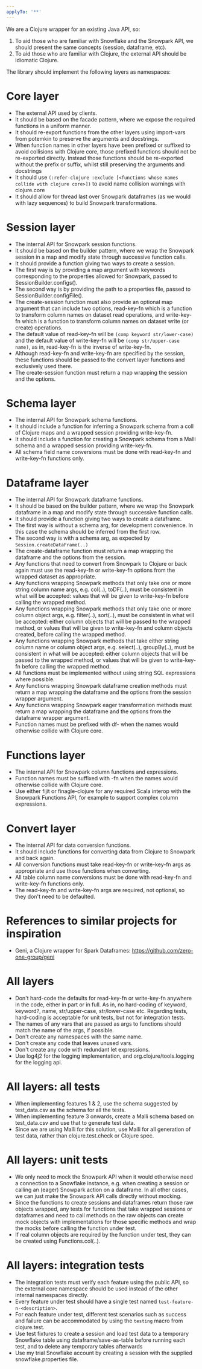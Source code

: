 ```yaml
---
applyTo: '**'
---
```


We are a Clojure wrapper for an existing Java API, so:

1. To aid those who are familiar with Snowflake and the Snowpark API, we should present the same concepts (session, dataframe, etc).
2. To aid those who are familiar with Clojure, the external API should be idiomatic Clojure.

The library should implement the following layers as namespaces:

# Core layer
- The external API used by clients.
- It should be based on the facade pattern, where we expose the required functions in a uniform manner.
- It should re-export functions from the other layers using import-vars from potemkin to preserve the arguments and docstrings.
- When function names in other layers have been prefixed or suffixed to avoid collisions with Clojure core, those prefixed functions should not be re-exported directly. Instead those functions should be re-exported without the prefix or suffix, whilst still preserving the arguments and docstrings
- It should use `(:refer-clojure :exclude [<functions whose names collide with clojure core>])` to avoid name collision warnings with clojure.core
- It should allow for thread last over Snowpark dataframes (as we would with lazy sequences) to build Snowpark transformations.

# Session layer
- The internal API for Snowpark session functions.
- It should be based on the builder pattern, where we wrap the Snowpark session in a map and modify state through successive function calls.
- It should provide a function giving two ways to create a session.
- The first way is by providing a map argument with keywords corresponding to the properties allowed for Snowpark, passed to SessionBuilder.configs().
- The second way is by providing the path to a properties file, passed to SessionBuilder.configFile().
- The create-session function must also provide an optional map argument that can include two options, read-key-fn which is a function to transform column names on dataset read operations, and write-key-fn which is a function to transform column names on dataset write (or create) operations.
- The default value of read-key-fn will be `(comp keyword str/lower-case)` and the default value of write-key-fn will be `(comp str/upper-case name)`, as in, read-key-fn is the inverse of write-key-fn.
- Although read-key-fn and write-key-fn are specified by the session, these functions should be passed to the convert layer functions and exclusively used there.
- The create-session function must return a map wrapping the session and the options.

# Schema layer
- The internal API for Snowpark schema functions.
- It should include a function for inferring a Snowpark schema from a coll of Clojure maps and a wrapped session providing write-key-fn.
- It should include a function for creating a Snowpark schema from a Malli schema and a wrapped session providing write-key-fn.
- All schema field name conversions must be done with read-key-fn and write-key-fn functions only.

# Dataframe layer
- The internal API for Snowpark dataframe functions.
- It should be based on the builder pattern, where we wrap the Snowpark dataframe in a map and modify state through successive function calls.
- It should provide a function giving two ways to create a dataframe.
- The first way is without a schema arg, for development convenience. In this case the schema should be inferred from the first row.
- The second way is with a schema arg, as expected by `Session.createDataFrame(..)`
- The create-dataframe function must return a map wrapping the dataframe and the options from the session.
- Any functions that need to convert from Snowpark to Clojure or back again must use the read-key-fn or write-key-fn options from the wrapped dataset as appropriate.
- Any functions wrapping Snowpark methods that only take one or more string column name args, e.g. col(..), toDF(..), must be consistent in what will be accepted: values that will be given to write-key-fn before calling the wrapped method.
- Any functions wrapping Snowpark methods that only take one or more column object args, e.g. filter(..), sort(..), must be consistent in what will be accepted: either column objects that will be passed to the wrapped method, or values that will be given to write-key-fn and column objects created, before calling the wrapped method.
- Any functions wrapping Snowpark methods that take either string column name or column object args, e.g. select(..), groupBy(..), must be consistent in what will be accepted: either column objects that will be passed to the wrapped method, or values that will be given to write-key-fn before calling the wrapped method.
- All functions must be implemented without using string SQL expressions where possible.
- Any functions wrapping Snowpark dataframe creation methods must return a map wrapping the dataframe and the options from the session wrapper argument.
- Any functions wrapping Snowpark eager transformation methods must return a map wrapping the dataframe and the options from the dataframe wrapper argument.
- Function names must be prefixed with df- when the names would otherwise collide with Clojure core.

# Functions layer
- The internal API for Snowpark column functions and expressions.
- Function names must be suffixed with -fn when the names would otherwise collide with Clojure core.
- Use either fijit or finagle-clojure for any required Scala interop with the Snowpark Functions API, for example to support complex column expressions.

# Convert layer
- The internal API for data conversion functions.
- It should include functions for converting data from Clojure to Snowpark and back again.
- All conversion functions must take read-key-fn or write-key-fn args as appropriate and use those functions when converting.
- All table column name conversions must be done with read-key-fn and write-key-fn functions only.
- The read-key-fn and write-key-fn args are required, not optional, so they don't need to be defaulted.

# References to similar projects for inspiration
- Geni, a Clojure wrapper for Spark Dataframes: https://github.com/zero-one-group/geni

# All layers
- Don't hard-code the defaults for read-key-fn or write-key-fn anywhere in the code, either in part or in full. As in, no hard-coding of keyword, keyword?, name, str/upper-case, str/lower-case etc. Regarding tests, hard-coding is acceptable for unit tests, but not for integration tests.
- The names of any vars that are passed as args to functions should match the name of the args, if possible.
- Don't create any namespaces with the same name.
- Don't create any code that leaves unused vars.
- Don't create any code with redundant let expressions.
- Use log4j2 for the logging implementation, and org.clojure/tools.logging for the logging api.

# All layers: all tests
- When implementing features 1 & 2, use the schema suggested by test_data.csv as the schema for all the tests.
- When implementing feature 3 onwards, create a Malli schema based on test_data.csv and use that to generate test data.
- Since we are using Malli for this solution, use Malli for all generation of test data, rather than clojure.test.check or Clojure spec.

# All layers: unit tests
- We only need to mock the Snowpark API when it would otherwise need a connection to a Snowflake instance, e.g. when creating a session or calling an (eager) Snowpark action on a dataframe. In all other cases, we can just make the Snowpark API calls directly without mocking.
- Since the functions to create sessions and dataframes return those raw objects wrapped, any tests for functions that take wrapped sessions or dataframes and need to call methods on the raw objects can create mock objects with implementations for those specific methods and wrap the mocks before calling the function under test.
- If real column objects are required by the function under test, they can be created using Functions.col(..).

# All layers: integration tests
- The integration tests must verify each feature using the public API, so the external core namespace should be used instead of the other internal namespaces directly.
- Every feature under test should have a single test named `test-feature-n-<description>`.
- For each feature under test, different test scenarios such as success and failure can be accommodated by using the `testing` macro from clojure.test.
- Use test fixtures to create a session and load test data to a temporary Snowflake table using dataframe/save-as-table before running each test, and to delete any temporary tables afterwards
- Use my trial Snowflake account by creating a session with the supplied snowflake.properties file.
